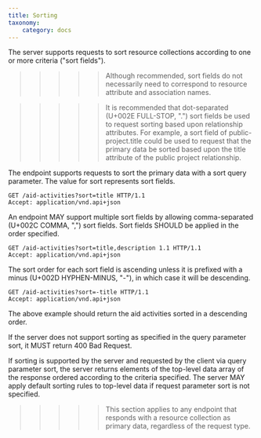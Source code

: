 ```yaml
---
title: Sorting
taxonomy:
    category: docs
---
```


The server supports requests to sort resource collections according to one or more criteria ("sort fields").

>>>>> Although recommended, sort fields do not necessarily need to correspond to resource attribute and association names.

>>>>> It is recommended that dot-separated (U+002E FULL-STOP, ".") sort fields be used to request sorting based upon relationship attributes. For example, a sort field of public-project.title could be used to request that the primary data be sorted based upon the title attribute of the public project relationship.

The endpoint supports requests to sort the primary data with a sort query parameter. The value for sort represents sort fields.

```
GET /aid-activities?sort=title HTTP/1.1
Accept: application/vnd.api+json
```

An endpoint MAY support multiple sort fields by allowing comma-separated (U+002C COMMA, ",") sort fields. Sort fields SHOULD be applied in the order specified.

```
GET /aid-activities?sort=title,description 1.1 HTTP/1.1
Accept: application/vnd.api+json
```

The sort order for each sort field is ascending unless it is prefixed with a minus (U+002D HYPHEN-MINUS, "-"), in which case it will be descending.

```
GET /aid-activities?sort=-title HTTP/1.1
Accept: application/vnd.api+json
```

The above example should return the aid activities sorted in a descending order. 

If the server does not support sorting as specified in the query parameter sort, it MUST return 400 Bad Request.

If sorting is supported by the server and requested by the client via query parameter sort, the server returns elements of the top-level data array of the response ordered according to the criteria specified. The server MAY apply default sorting rules to top-level data if request parameter sort is not specified.

>>>>> This section applies to any endpoint that responds with a resource collection as primary data, regardless of the request type.
